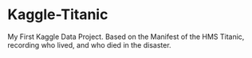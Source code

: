 # Kaggle-Titanic
My First Kaggle Data Project. Based on the Manifest of the HMS Titanic, recording who lived, and who died in the disaster.  
